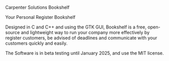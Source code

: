 Carpenter Solutions Bookshelf

Your Personal Register Bookshelf

Designed in C and C++ and using the GTK GUI, Bookshelf is a free, open-source and 
lightweight way to run your company more effectively by register customers, 
be advised of deadlines and communicate with your customers quickly and easily.

The Software is in beta testing until January 2025, and use the MIT license.
